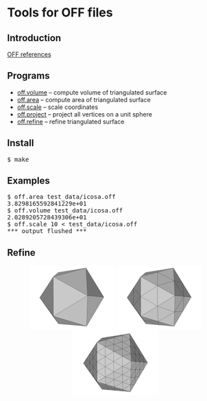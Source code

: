 <h1>Tools for OFF files</h1>

<h2>Introduction</h2>

[OFF references](http://www.geomview.org/docs/html/OFF.html)

<h2>Programs</h2>
<ul>
  <li><a href="volume.awk">off.volume</a> – compute volume of triangulated surface</li>
  <li><a href="area.awk">off.area</a> – compute area of triangulated surface</li>
  <li><a href="scale.awk">off.scale</a> – scale coordinates</li>
  <li><a href="project.awk">off.project</a> – project all vertices on a unit sphere</li>
  <li><a href="refine.awk">off.refine</a> – refine triangulated surface</li>
</ul>

<h2>Install</h2>
<pre>
$ make
</pre>

<h2>Examples</h2>

<pre>
$ off.area test_data/icosa.off
3.8298165592841229e+01
$ off.volume test_data/icosa.off
2.0289205728439306e+01
$ off.scale 10 < test_data/icosa.off
*** output flushed ***
</pre>

<h2>Refine</h2>

<p align="center">
<img src="img/0.png" width=200/>
<img src="img/1.png" width=200/>
<img src="img/2.png" width=200/>
</p>
